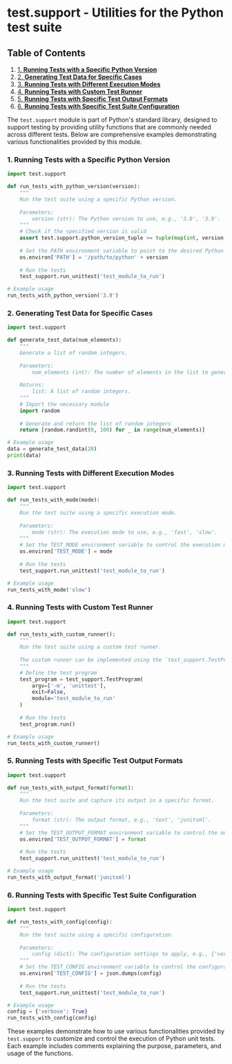 # test.support - Utilities for the Python test suite
## Table of Contents

1. [1. **Running Tests with a Specific Python Version**](#1-running-tests-with-a-specific-python-version)
2. [2. **Generating Test Data for Specific Cases**](#2-generating-test-data-for-specific-cases)
3. [3. **Running Tests with Different Execution Modes**](#3-running-tests-with-different-execution-modes)
4. [4. **Running Tests with Custom Test Runner**](#4-running-tests-with-custom-test-runner)
5. [5. **Running Tests with Specific Test Output Formats**](#5-running-tests-with-specific-test-output-formats)
6. [6. **Running Tests with Specific Test Suite Configuration**](#6-running-tests-with-specific-test-suite-configuration)



The `test.support` module is part of Python's standard library, designed to support testing by providing utility functions that are commonly needed across different tests. Below are comprehensive examples demonstrating various functionalities provided by this module.

### 1. **Running Tests with a Specific Python Version**

```python
import test.support

def run_tests_with_python_version(version):
    """
    Run the test suite using a specific Python version.
    
    Parameters:
        version (str): The Python version to use, e.g., '3.8', '3.9'.
    """
    # Check if the specified version is valid
    assert test.support.python_version_tuple >= tuple(map(int, version.split('.')))
    
    # Set the PATH environment variable to point to the desired Python binary
    os.environ['PATH'] = '/path/to/python' + version
    
    # Run the tests
    test_support.run_unittest('test_module_to_run')

# Example usage
run_tests_with_python_version('3.9')
```

### 2. **Generating Test Data for Specific Cases**

```python
import test.support

def generate_test_data(num_elements):
    """
    Generate a list of random integers.
    
    Parameters:
        num_elements (int): The number of elements in the list to generate.
        
    Returns:
        list: A list of random integers.
    """
    # Import the necessary module
    import random
    
    # Generate and return the list of random integers
    return [random.randint(0, 100) for _ in range(num_elements)]

# Example usage
data = generate_test_data(20)
print(data)
```

### 3. **Running Tests with Different Execution Modes**

```python
import test.support

def run_tests_with_mode(mode):
    """
    Run the test suite using a specific execution mode.
    
    Parameters:
        mode (str): The execution mode to use, e.g., 'fast', 'slow'.
    """
    # Set the TEST_MODE environment variable to control the execution mode
    os.environ['TEST_MODE'] = mode
    
    # Run the tests
    test_support.run_unittest('test_module_to_run')

# Example usage
run_tests_with_mode('slow')
```

### 4. **Running Tests with Custom Test Runner**

```python
import test.support

def run_tests_with_custom_runner():
    """
    Run the test suite using a custom test runner.
    
    The custom runner can be implemented using the `test_support.TestProgram` class.
    """
    # Define the test program
    test_program = test_support.TestProgram(
        argv=['-m', 'unittest'],
        exit=False,
        module='test_module_to_run'
    )
    
    # Run the tests
    test_program.run()

# Example usage
run_tests_with_custom_runner()
```

### 5. **Running Tests with Specific Test Output Formats**

```python
import test.support

def run_tests_with_output_format(format):
    """
    Run the test suite and capture its output in a specific format.
    
    Parameters:
        format (str): The output format, e.g., 'text', 'junitxml'.
    """
    # Set the TEST_OUTPUT_FORMAT environment variable to control the output format
    os.environ['TEST_OUTPUT_FORMAT'] = format
    
    # Run the tests
    test_support.run_unittest('test_module_to_run')

# Example usage
run_tests_with_output_format('junitxml')
```

### 6. **Running Tests with Specific Test Suite Configuration**

```python
import test.support

def run_tests_with_config(config):
    """
    Run the test suite using a specific configuration.
    
    Parameters:
        config (dict): The configuration settings to apply, e.g., {'verbose': True}.
    """
    # Set the TEST_CONFIG environment variable to control the configuration
    os.environ['TEST_CONFIG'] = json.dumps(config)
    
    # Run the tests
    test_support.run_unittest('test_module_to_run')

# Example usage
config = {'verbose': True}
run_tests_with_config(config)
```

These examples demonstrate how to use various functionalities provided by `test.support` to customize and control the execution of Python unit tests. Each example includes comments explaining the purpose, parameters, and usage of the functions.

